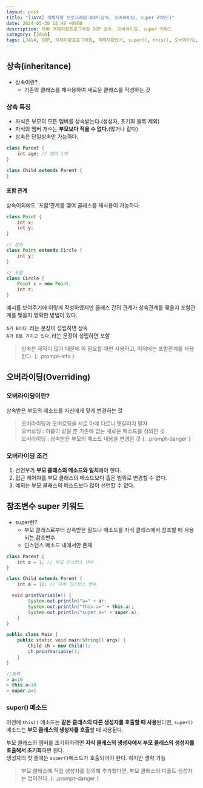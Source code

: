 ```yaml
---
layout: post
title: "[JAVA] 객체지향 프로그래밍-OOP(상속, 오버라이딩, super 키워드)"
date: 2024-05-30 12:48 +0900
description: 자바 객체지향프로그래밍 OOP 상속, 오버라이딩, super 키워드
category: [JAVA]
tags: [JAVA, OOP, 객체지향프로그래밍, 객체지향언어, super(), this(), 오버라이딩,상속]
---
```


## 상속(inheritance)

- 상속이란?
  - 기존의 클래스를 재사용하여 새로운 클래스를 작성하는 것

### 상속 특징

- 자식은 부모의 모든 멤버를 상속받는다.(생성자, 초기화 블록 제외)
- 자식의 멤버 개수는 **부모보다 적을 수 없다.**(많거나 같다)
- 상속은 단일상속만 가능하다.

```java
class Parent {
	int age; // 멤버 1개
}

class Child extends Parent {
}
```

#### 포함 관계

상속이외에도 '포함'관계를 맺어 클래스를 재사용이 가능하다.

```java
class Point {
	int x;
	int y;
}

// 상속
class Point extends Circle {
	int y;
}

// 포함
class Circle {
	Point c = new Point;
	int r;
}
```

예시를 보여주기에 이렇게 작성하였지만 클래스 간의 관계가 상속관계를 맺을지 포함관계를 맺을지 명확한 방법이 있다.

`A가 B이다.`라는 문장이 성립하면 상속<br/>
`A가 B를 가지고 있다.`라는 문장이 성립하면 포함

> 상속은 제약이 많기 때문에 꼭 필요할 때만 사용하고, 이외에는 포함관계를 사용한다.
{: .prompt-info }

## 오버라이딩(Overriding)

### 오버라이딩이란?

상속받은 부모의 메소드를 자신에게 맞게 변경하는 것

> 오버라이딩과 오버로딩을 서로 아예 다르니 헷갈리지 말자<br/>
> 오버로딩 : 이름이 같을 뿐 기존에 없는 새로운 메소드를 정의한 것<br/>
> 오버라이딩 : 상속받은 부모의 메소드 내용을 변경한 것
{: .prompt-danger }

### 오버라이딩 조건

1. 선언부가 **부모 클래스의 메소드와 일치**해야 한다.
2. 접근 제어자를 부모 클래스의 메소드보다 좁은 범위로 변경할 수 없다.
3. 예외는 부모 클래스의 메소드보다 많이 선언할 수 없다.

## 참조변수 super 키워드

- super란?
  - 부모 클래스로부터 상속받은 필드나 메소드를 자식 클래스에서 참조할 때 사용되는 참조변수
  - 인스턴스 메소드 내에서만 존재

```java
class Parent {
    int a = 1; // 부모 인스턴스 변수
}

class Child extends Parent {
    int a = 10; // 자식 인스턴스 변수

  void printVariable() {
        System.out.println("a=" + a);
        System.out.println("this.a=" + this.a);
        System.out.println("super.a=" + super.a);
    }
}

public class Main {
    public static void main(String[] args) {
        Child ch = new Child();
        ch.printVariable();
    }
}

//출력
> a=10
> this.a=10
> super.a=1
```

### super() 메소드

이전에 `this()` 메소드는 **같은 클래스의 다른 생성자를 호출할 때 사용**된다면, `super()` 메소드는 **부모 클래스의 생성자를 호출**할 때 사용된다.

부모 클래스의 멤버를 초기화하려면 **자식 클래스의 생성자에서 부모 클래스의 생성자를 호출해서 초기화**하면 된다.<br/>
생성자의 첫 줄에는 `super()`메소드가 호출되어야 한다. 하지만 생략 가능

> 부모 클래스에 직접 생성자를 정의해 추가했다면, 부모 클래스의 디폴트 생성자는 없어진다.
{: .prompt-danger }
